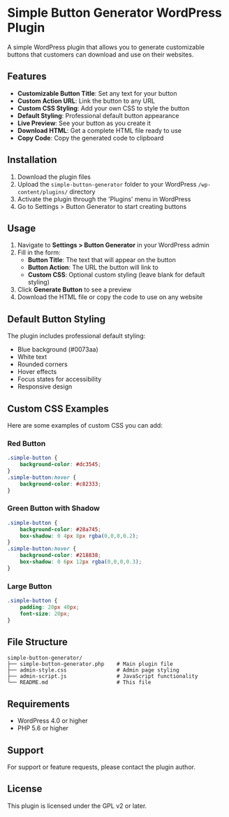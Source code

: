# Simple Button Generator WordPress Plugin

A simple WordPress plugin that allows you to generate customizable buttons that customers can download and use on their websites.

## Features

- **Customizable Button Title**: Set any text for your button
- **Custom Action URL**: Link the button to any URL
- **Custom CSS Styling**: Add your own CSS to style the button
- **Default Styling**: Professional default button appearance
- **Live Preview**: See your button as you create it
- **Download HTML**: Get a complete HTML file ready to use
- **Copy Code**: Copy the generated code to clipboard

## Installation

1. Download the plugin files
2. Upload the `simple-button-generator` folder to your WordPress `/wp-content/plugins/` directory
3. Activate the plugin through the 'Plugins' menu in WordPress
4. Go to Settings > Button Generator to start creating buttons

## Usage

1. Navigate to **Settings > Button Generator** in your WordPress admin
2. Fill in the form:
   - **Button Title**: The text that will appear on the button
   - **Button Action**: The URL the button will link to
   - **Custom CSS**: Optional custom styling (leave blank for default styling)
3. Click **Generate Button** to see a preview
4. Download the HTML file or copy the code to use on any website

## Default Button Styling

The plugin includes professional default styling:
- Blue background (#0073aa)
- White text
- Rounded corners
- Hover effects
- Focus states for accessibility
- Responsive design

## Custom CSS Examples

Here are some examples of custom CSS you can add:

### Red Button
```css
.simple-button {
    background-color: #dc3545;
}
.simple-button:hover {
    background-color: #c82333;
}
```

### Green Button with Shadow
```css
.simple-button {
    background-color: #28a745;
    box-shadow: 0 4px 8px rgba(0,0,0,0.2);
}
.simple-button:hover {
    background-color: #218838;
    box-shadow: 0 6px 12px rgba(0,0,0,0.3);
}
```

### Large Button
```css
.simple-button {
    padding: 20px 40px;
    font-size: 20px;
}
```

## File Structure

```
simple-button-generator/
├── simple-button-generator.php    # Main plugin file
├── admin-style.css                # Admin page styling
├── admin-script.js                # JavaScript functionality
└── README.md                      # This file
```

## Requirements

- WordPress 4.0 or higher
- PHP 5.6 or higher

## Support

For support or feature requests, please contact the plugin author.

## License

This plugin is licensed under the GPL v2 or later.
